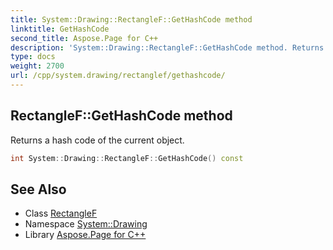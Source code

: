 ```yaml
---
title: System::Drawing::RectangleF::GetHashCode method
linktitle: GetHashCode
second_title: Aspose.Page for C++
description: 'System::Drawing::RectangleF::GetHashCode method. Returns a hash code of the current object in C++.'
type: docs
weight: 2700
url: /cpp/system.drawing/rectanglef/gethashcode/
---
```

## RectangleF::GetHashCode method


Returns a hash code of the current object.

```cpp
int System::Drawing::RectangleF::GetHashCode() const
```

## See Also

* Class [RectangleF](../)
* Namespace [System::Drawing](../../)
* Library [Aspose.Page for C++](../../../)
